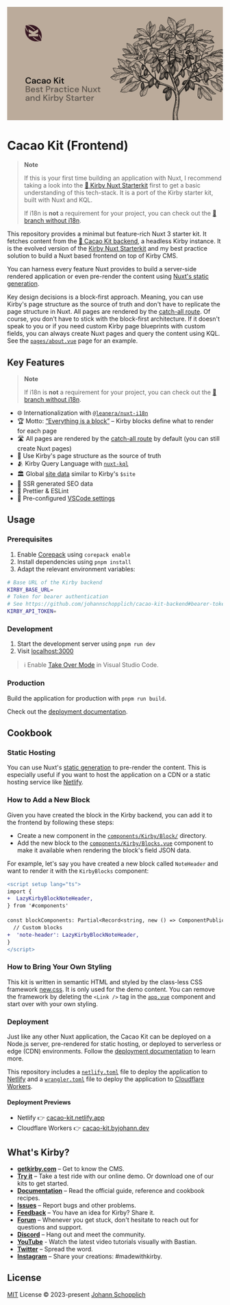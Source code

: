 [![Cacao Kit Frontend](./.github/og-image.png)](https://cacao-kit.byjohann.dev)

# Cacao Kit (Frontend)

> **Note**
>
> If this is your first time building an application with Nuxt, I recommend taking a look into the [💚 Kirby Nuxt Starterkit](https://github.com/johannschopplich/kirby-nuxt-starterkit) first to get a basic understanding of this tech-stack. It is a port of the Kirby starter kit, built with Nuxt and KQL.
>
> If i18n is **not** a requirement for your project, you can check out the [🧱 branch without i18n](https://github.com/johannschopplich/cacao-kit-frontend/compare/main...chore/without-i18n).

This repository provides a minimal but feature-rich Nuxt 3 starter kit. It fetches content from the [🍫 Cacao Kit backend](https://github.com/johannschopplich/cacao-kit-backend), a headless Kirby instance. It is the evolved version of the [Kirby Nuxt Starterkit](https://github.com/johannschopplich/kirby-nuxt-starterkit) and my best practice solution to build a Nuxt based frontend on top of Kirby CMS.

You can harness every feature Nuxt provides to build a server-side rendered application or even pre-render the content using [Nuxt's static generation](https://nuxt.com/docs/getting-started/deployment#static-hosting).

Key design decisions is a block-first approach. Meaning, you can use Kirby's page structure as the source of truth and don't have to replicate the page structure in Nuxt. All pages are rendered by the [catch-all route](./pages/[...id].vue). Of course, you don't have to stick with the block-first architecture.
If it doesn't speak to you or if you need custom Kirby page blueprints with custom fields, you can always create Nuxt pages and query the content using KQL. See the [`pages/about.vue`](./pages/about.vue) page for an example.

## Key Features

> **Note**
>
> If i18n is **not** a requirement for your project, you can check out the [🧱 branch without i18n](https://github.com/johannschopplich/cacao-kit-frontend/compare/main...chore/without-i18n).

- 🌐 Internationalization with [`@leanera/nuxt-i18n`](https://github.com/leanera/nuxt-i18n)
- 🏆 Motto: [“Everything is a block”](./components/Kirby/Block/) – Kirby blocks define what to render for each page
- 🛣️ All pages are rendered by the [catch-all route](./pages/[...id].vue) by default (you can still create Nuxt pages)
- 🌌 Use Kirby's page structure as the source of truth
- 🫂 Kirby Query Language with [`nuxt-kql`](https://nuxt-kql.byjohann.dev)
- 🏛 Global [site data](./plugins/site.ts) similar to Kirby's `$site`
- 🔎 SSR generated SEO data
- 📐 Prettier & ESLint
- 🔢 Pre-configured [VSCode settings](./.vscode/settings.json)

## Usage

### Prerequisites

1. Enable [Corepack](https://github.com/nodejs/corepack) using `corepack enable`
2. Install dependencies using `pnpm install`
3. Adapt the relevant environment variables:

```bash
# Base URL of the Kirby backend
KIRBY_BASE_URL=
# Token for bearer authentication
# See https://github.com/johannschopplich/cacao-kit-backend#bearer-token
KIRBY_API_TOKEN=
```

### Development

1. Start the development server using `pnpm run dev`
2. Visit [localhost:3000](http://localhost:3000/)

> ℹ️ Enable [Take Over Mode](https://vuejs.org/guide/typescript/overview.html#volar-takeover-mode) in Visual Studio Code.

### Production

Build the application for production with `pnpm run build`.

Check out the [deployment documentation](https://nuxt.com/docs/getting-started/deployment).

## Cookbook

### Static Hosting

You can use Nuxt's [static generation](https://nuxt.com/docs/getting-started/deployment#static-hosting) to pre-render the content. This is especially useful if you want to host the application on a CDN or a static hosting service like [Netlify](https://www.netlify.com).

### How to Add a New Block

Given you have created the block in the Kirby backend, you can add it to the frontend by following these steps:

- Create a new component in the [`components/Kirby/Block/`](./components/Kirby/Block/) directory.
- Add the new block to the [`components/Kirby/Blocks.vue`](./components/Kirby/Blocks.vue) component to make it available when rendering the block's field JSON data.

For example, let's say you have created a new block called `NoteHeader` and want to render it with the `KirbyBlocks` component:

```diff
<script setup lang="ts">
import {
+  LazyKirbyBlockNoteHeader,
} from '#components'

const blockComponents: Partial<Record<string, new () => ComponentPublicInstance>> = {
  // Custom blocks
+  'note-header': LazyKirbyBlockNoteHeader,
}
</script>
```

### How to Bring Your Own Styling

This kit is written in semantic HTML and styled by the class-less CSS framework [new.css](https://newcss.net/). It is only used for the demo content. You can remove the framework by deleting the `<Link />` tag in the [`app.vue`](./app.vue) component and start over with your own styling.

### Deployment

Just like any other Nuxt application, the Cacao Kit can be deployed on a Node.js server, pre-rendered for static hosting, or deployed to serverless or edge (CDN) environments. Follow the [deployment documentation](https://nuxt.com/docs/getting-started/deployment) to learn more.

This repository includes a [`netlify.toml`](./netlify.toml) file to deploy the application to [Netlify](https://www.netlify.com) and a [`wrangler.toml`](./wrangler.toml) file to deploy the application to [Cloudflare Workers](https://workers.cloudflare.com).

#### Deployment Previews

- Netlify 👉 [cacao-kit.netlify.app](https://cacao-kit.netlify.app)
- Cloudflare Workers 👉 [cacao-kit.byjohann.dev](https://cacao-kit.byjohann.dev)

## What's Kirby?

- **[getkirby.com](https://getkirby.com)** – Get to know the CMS.
- **[Try it](https://getkirby.com/try)** – Take a test ride with our online demo. Or download one of our kits to get started.
- **[Documentation](https://getkirby.com/docs/guide)** – Read the official guide, reference and cookbook recipes.
- **[Issues](https://github.com/getkirby/kirby/issues)** – Report bugs and other problems.
- **[Feedback](https://feedback.getkirby.com)** – You have an idea for Kirby? Share it.
- **[Forum](https://forum.getkirby.com)** – Whenever you get stuck, don't hesitate to reach out for questions and support.
- **[Discord](https://chat.getkirby.com)** – Hang out and meet the community.
- **[YouTube](https://youtube.com/kirbyCasts)** - Watch the latest video tutorials visually with Bastian.
- **[Twitter](https://twitter.com/getkirby)** – Spread the word.
- **[Instagram](https://www.instagram.com/getkirby/)** – Share your creations: #madewithkirby.

## License

[MIT](./LICENSE) License © 2023-present [Johann Schopplich](https://github.com/johannschopplich)
